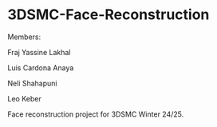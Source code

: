 # 3DSMC-Face-Reconstruction
Members:

Fraj Yassine Lakhal

Luis Cardona Anaya 

Neli Shahapuni

Leo Keber

Face reconstruction project for 3DSMC Winter 24/25.
